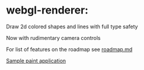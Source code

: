 # webgl-renderer:

Draw 2d colored shapes and lines with full type safety

Now with rudimentary camera controls

For list of features on the roadmap see [roadmap.md](./blob/master/roadmap.md)

[Sample paint application](https://github.com/typedefJorge/webglPaint)